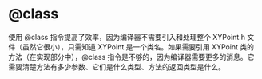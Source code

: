 # @class
使用 @class 指令提高了效率，因为编译器不需要引入和处理整个 XYPoint.h 文件（虽然它很小），只需知道 XYPoint 是一个类名。如果需要引用 XYPoint 类的方法（在实现部分中），@class 指令是不够的，因为编译器需要更多的消息。它需要清楚方法有多少参数、它们是什么类型、方法的返回类型是什么。